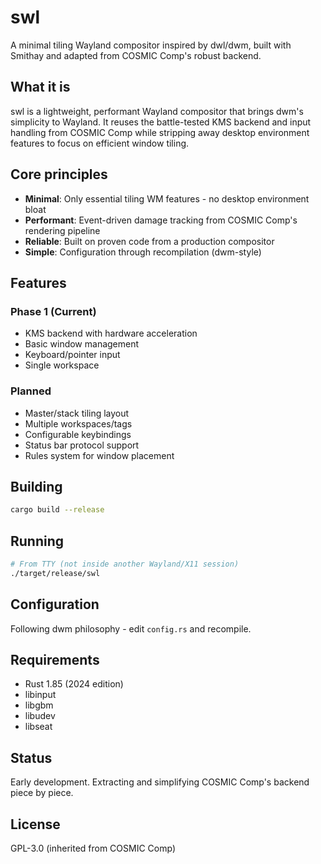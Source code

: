 # swl

A minimal tiling Wayland compositor inspired by dwl/dwm, built with Smithay and adapted from COSMIC Comp's robust backend.

## What it is

swl is a lightweight, performant Wayland compositor that brings dwm's simplicity to Wayland. It reuses the battle-tested KMS backend and input handling from COSMIC Comp while stripping away desktop environment features to focus on efficient window tiling.

## Core principles

- **Minimal**: Only essential tiling WM features - no desktop environment bloat
- **Performant**: Event-driven damage tracking from COSMIC Comp's rendering pipeline
- **Reliable**: Built on proven code from a production compositor
- **Simple**: Configuration through recompilation (dwm-style)

## Features

### Phase 1 (Current)
- KMS backend with hardware acceleration
- Basic window management
- Keyboard/pointer input
- Single workspace

### Planned
- Master/stack tiling layout
- Multiple workspaces/tags
- Configurable keybindings
- Status bar protocol support
- Rules system for window placement

## Building

```bash
cargo build --release
```

## Running

```bash
# From TTY (not inside another Wayland/X11 session)
./target/release/swl
```

## Configuration

Following dwm philosophy - edit `config.rs` and recompile.

## Requirements

- Rust 1.85 (2024 edition)
- libinput
- libgbm
- libudev
- libseat

## Status

Early development. Extracting and simplifying COSMIC Comp's backend piece by piece.

## License

GPL-3.0 (inherited from COSMIC Comp)